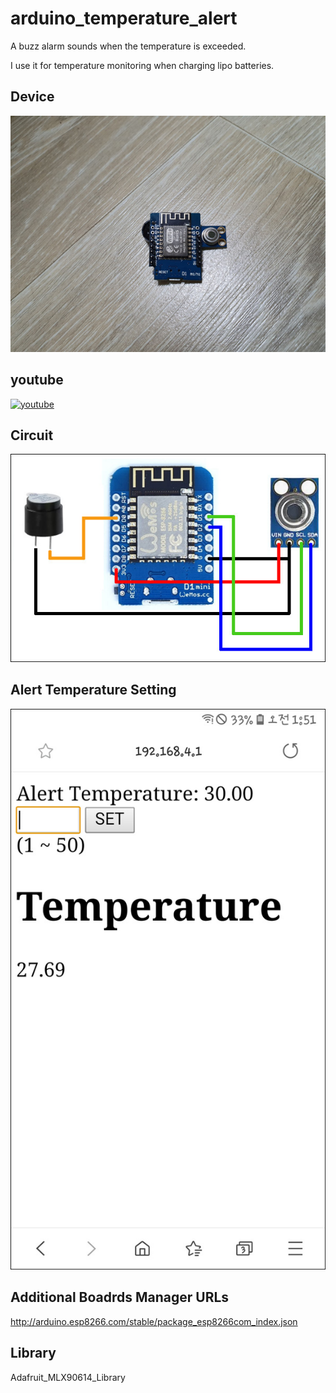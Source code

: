 # arduino_temperature_alert
A buzz alarm sounds when the temperature is exceeded.

I use it for temperature monitoring when charging lipo batteries.

## Device

![device](image/device.jpg)

## youtube

[![youtube](https://img.youtube.com/vi/f1dtH6AfRHU/0.jpg)](https://www.youtube.com/embed/f1dtH6AfRHU?vq=hd1080)

## Circuit

![circuit](image/temperature_alert.jpg)

## Alert Temperature Setting

![setting](image/setting.jpg)


## Additional Boadrds Manager URLs

http://arduino.esp8266.com/stable/package_esp8266com_index.json

## Library

Adafruit_MLX90614_Library
